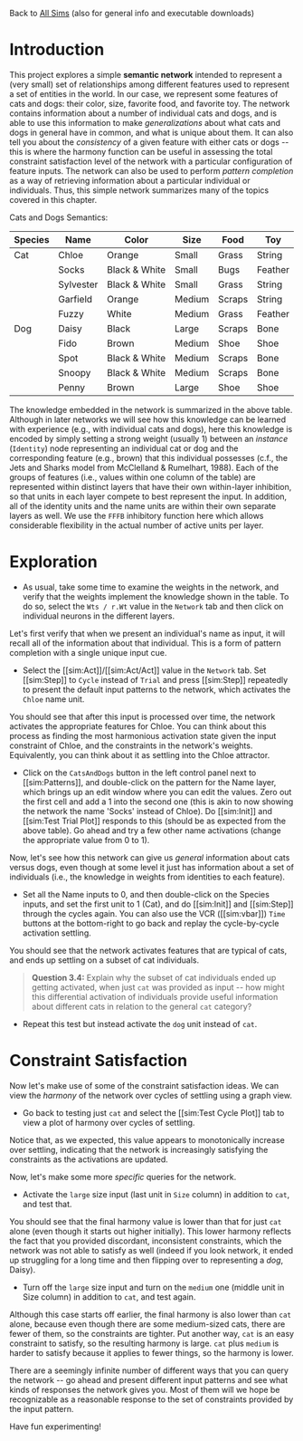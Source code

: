 Back to [All Sims](https://github.com/CompCogNeuro/sims) (also for general info and executable downloads)

# Introduction

This project explores a simple **semantic network** intended to represent a (very small) set of relationships among different features used to represent a set of entities in the world.  In our case, we represent some features of cats and dogs: their color, size, favorite food, and favorite toy. The network contains information about a number of individual cats and dogs, and is able to use this information to make *generalizations* about what cats and dogs in general have in common, and what is unique about them. It can also tell you about the *consistency* of a given feature with either cats or dogs -- this is where the harmony function can be useful in assessing the total constraint satisfaction level of the network with a particular configuration of feature inputs. The network can also be used to perform *pattern completion* as a way of retrieving information about a particular individual or individuals. Thus, this simple network summarizes many of the topics covered in this chapter.

Cats and Dogs Semantics:

| Species | Name      | Color         | Size   | Food   | Toy     |
|---------|-----------|---------------|--------|--------|---------|
| Cat     | Chloe     | Orange        | Small  | Grass  | String  |
|         | Socks     | Black & White | Small  | Bugs   | Feather |
|         | Sylvester | Black & White | Small  | Grass  | String  |
|         | Garfield  | Orange        | Medium | Scraps | String  |
|         | Fuzzy     | White         | Medium | Grass  | Feather |
| Dog     | Daisy     | Black         | Large  | Scraps | Bone    |
|         | Fido      | Brown         | Medium | Shoe   | Shoe    |
|         | Spot      | Black & White | Medium | Scraps | Bone    |
|         | Snoopy    | Black & White | Medium | Scraps | Bone    |
|         | Penny     | Brown         | Large  | Shoe   | Shoe    |

The knowledge embedded in the network is summarized in the above table. Although in later networks we will see how this knowledge can be learned with experience (e.g., with individual cats and dogs), here this knowledge is encoded by simply setting a strong weight (usually 1) between an *instance* (`Identity`) node representing an individual cat or dog and the corresponding feature (e.g., brown) that this individual possesses (c.f., the Jets and Sharks model from McClelland & Rumelhart, 1988).  Each of the groups of features (i.e., values within one column of the table) are represented within distinct layers that have their own within-layer inhibition, so that units in each layer compete to best represent the input. In addition, all of the identity units and the name units are within their own separate layers as well. We use the `FFFB` inhibitory function here which allows considerable flexibility in the actual number of active units per layer.

# Exploration

* As usual, take some time to examine the weights in the network, and verify that the weights implement the knowledge shown in the table. To do so, select the `Wts / r.Wt` value in the `Network` tab and then click on individual neurons in the different layers. 

Let's first verify that when we present an individual's name as input, it will recall all of the information about that individual. This is a form of pattern completion with a single unique input cue. 

* Select the [[sim:Act]]/[[sim:Act/Act]] value in the `Network` tab. Set [[sim:Step]] to `Cycle` instead of `Trial` and press [[sim:Step]] repeatedly to present the default input patterns to the network, which activates the `Chloe` name unit.

You should see that after this input is processed over time, the network activates the appropriate features for Chloe. You can think about this process as finding the most harmonious activation state given the input constraint of Chloe, and the constraints in the network's weights. Equivalently, you can think about it as settling into the Chloe attractor.

* Click on the `CatsAndDogs` button in the left control panel next to [[sim:Patterns]], and double-click on the pattern for the Name layer, which brings up an edit window where you can edit the values.  Zero out the first cell and add a 1 into the second one (this is akin to now showing the network the name 'Socks' instead of Chloe).  Do [[sim:Init]] and [[sim:Test Trial Plot]] responds to this (should be as expected from the above table).  Go ahead and try a few other name activations (change the appropriate value from 0 to 1).

Now, let's see how this network can give us *general* information about cats versus dogs, even though at some level it just has information about a set of individuals (i.e., the knowledge in weights from identities to each feature).

* Set all the Name inputs to 0, and then double-click on the Species inputs, and set the first unit to 1 (Cat), and do [[sim:Init]] and [[sim:Step]] through the cycles again.  You can also use the VCR ([[sim:vbar]]) `Time` buttons at the bottom-right to go back and replay the cycle-by-cycle activation settling. 

You should see that the network activates features that are typical of cats, and ends up settling on a subset of cat individuals.

> **Question 3.4:** Explain why the subset of cat individuals ended up getting activated, when just `cat` was provided as input -- how might this differential activation of individuals provide useful information about different cats in relation to the general `cat` category?

<sim-question id="3.4">

* Repeat this test but instead activate the `dog` unit instead of `cat`.

# Constraint Satisfaction

Now let's make use of some of the constraint satisfaction ideas. We can view the *harmony* of the network over cycles of settling using a graph view.

* Go back to testing just `cat` and select the [[sim:Test Cycle Plot]] tab to view a plot of harmony over cycles of settling.

Notice that, as we expected, this value appears to monotonically increase over settling, indicating that the network is increasingly satisfying the constraints as the activations are updated.

Now, let's make some more *specific* queries for the network.

* Activate the `large` size input (last unit in `Size` column) in addition to `cat`, and test that. 

You should see that the final harmony value is lower than that for just `cat` alone (even though it starts out higher initially). This lower harmony reflects the fact that you provided discordant, inconsistent constraints, which the network was not able to satisfy as well (indeed if you look network, it ended up struggling for a long time and then flipping over to representing a *dog*, Daisy).

* Turn off the `large` size input and turn on the `medium` one (middle unit in Size column) in addition to `cat`, and test again.

Although this case starts off earlier, the final harmony is also lower than `cat` alone, because even though there are some medium-sized cats, there are fewer of them, so the constraints are tighter. Put another way, `cat` is an easy constraint to satisfy, so the resulting harmony is large. `cat` plus `medium` is harder to satisfy because it applies to fewer things, so the harmony is lower.

There are a seemingly infinite number of different ways that you can query the network -- go ahead and present different input patterns and see what kinds of responses the network gives you. Most of them will we hope be recognizable as a reasonable response to the set of constraints provided by the input pattern.

Have fun experimenting!

